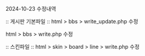 2024-10-23 수정내역

:: 게시판 기본파일 ::
html > bbs > write_update.php 수정

html > bbs > write.php 수정

:: 스킨파일 ::
html > skin > board > line > write.php 수정
